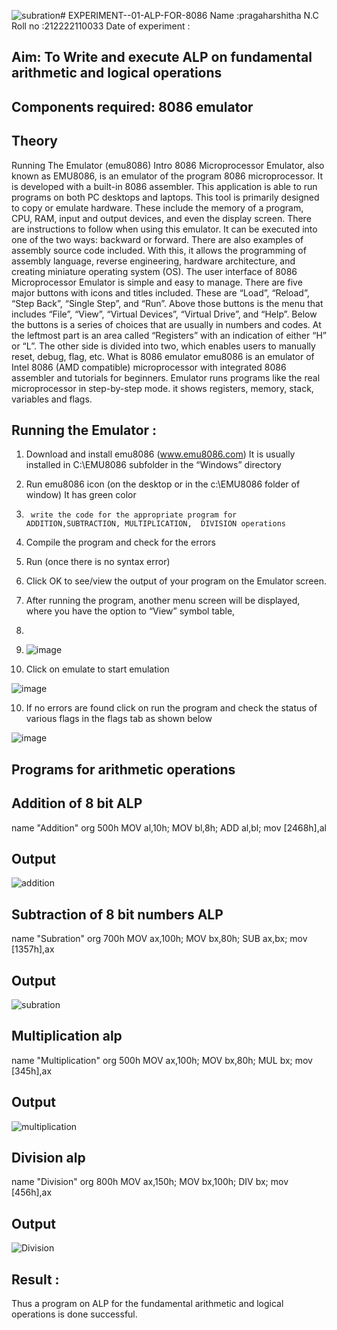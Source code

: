 ![subration](https://github.com/pragachellapillai/EXPERIMENT--01-ALP-FOR-8086/assets/148254952/699bc3d8-1d4e-4515-9f85-36442609f958)# EXPERIMENT--01-ALP-FOR-8086
Name :pragaharshitha N.C
Roll no :212222110033
Date of experiment :





## Aim: To Write and execute ALP on fundamental arithmetic and logical operations
## Components required: 8086  emulator 
## Theory 
Running The Emulator (emu8086) Intro 8086 Microprocessor Emulator, also known as EMU8086, is an emulator of the program 8086 microprocessor. It is developed with a built-in 8086 assembler. This application is able to run programs on both PC desktops and laptops. This tool is primarily designed to copy or emulate hardware. These include the memory of a program, CPU, RAM, input and output devices, and even the display screen. There are instructions to follow when using this emulator. It can be executed into one of the two ways: backward or forward. There are also examples of assembly source code included. With this, it allows the programming of assembly language, reverse engineering, hardware architecture, and creating miniature operating system (OS). The user interface of 8086 Microprocessor Emulator is simple and easy to manage. There are five major buttons with icons and titles included. These are “Load”, “Reload”, “Step Back”, “Single Step”, and “Run”. Above those buttons is the menu that includes “File”, “View”, “Virtual Devices”, “Virtual Drive”, and “Help”. Below the buttons is a series of choices that are usually in numbers and codes. At the leftmost part is an area called “Registers” with an indication of either “H” or “L”. The other side is divided into two, which enables users to manually reset, debug, flag, etc. What is 8086 emulator emu8086 is an emulator of Intel 8086 (AMD compatible) microprocessor with integrated 8086 assembler and tutorials for beginners. Emulator runs programs like the real microprocessor in step-by-step mode. it shows registers, memory, stack, variables and flags.


 ## Running the Emulator :
1.	Download and install emu8086 (www.emu8086.com) It is usually installed in C:\EMU8086 subfolder in the “Windows” directory
2.	  Run  emu8086 icon (on the desktop or in the c:\EMU8086 folder of window) It has green color 
 
 
3.		write the code for the appropriate program for ADDITION,SUBTRACTION, MULTIPLICATION,  DIVISION operations 

4.	 Compile the program and check for the errors 
5.	Run (once there is no syntax error) 

6.	Click OK to see/view the output of your program on the Emulator screen. 


7.	After running the program, another menu screen will be displayed, where you have the option to “View” symbol table,
8.
9.	 ![image](https://user-images.githubusercontent.com/36288975/189273263-d65baae9-4b8f-4723-afb3-c0ffa4052b04.png)

10.	Click on emulate to start emulation 

![image](https://user-images.githubusercontent.com/36288975/189273273-9bb36ec1-e2e8-4892-8d35-37707332bfdc.png)

10.	If no errors are found click on run the program and check the status of various flags in the flags tab as shown below 

![image](https://user-images.githubusercontent.com/36288975/189273277-113a2a33-4a40-4ff8-95a5-ecd3a1f504fe.png)

## Programs for arithmetic  operations

## Addition  of 8 bit ALP 
name "Addition"
org 500h
MOV al,10h;
MOV bl,8h;
ADD al,bl;
mov [2468h],al

## Output  
 ![addition](https://github.com/pragachellapillai/EXPERIMENT--01-ALP-FOR-8086/assets/148254952/477e6650-66f1-4b22-a893-58f066ca27ee)

## Subtraction   of 8 bit numbers  ALP 
 name "Subration"
org 700h
MOV ax,100h;
MOV bx,80h;
SUB ax,bx;
mov [1357h],ax
## Output  
![subration](https://github.com/pragachellapillai/EXPERIMENT--01-ALP-FOR-8086/assets/148254952/1ae61de1-b820-484d-a8df-5e08242a75bd)

## Multiplication alp
name "Multiplication"
org 500h
MOV ax,100h;
MOV bx,80h;
MUL bx;
mov [345h],ax

 ## Output  

![multiplication](https://github.com/pragachellapillai/EXPERIMENT--01-ALP-FOR-8086/assets/148254952/48a9df36-ea0b-4bc3-8986-c73b4c8fe047)

## Division alp 
name "Division"
org 800h
MOV ax,150h;
MOV bx,100h;
DIV bx;
mov [456h],ax
## Output  

![Division](https://github.com/pragachellapillai/EXPERIMENT--01-ALP-FOR-8086/assets/148254952/e01c0de1-fd4c-4b40-8545-43d139193f38)

## Result :
 

Thus a program on ALP for the fundamental arithmetic and logical operations is done successful.






